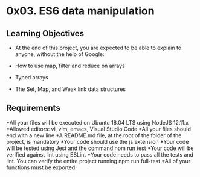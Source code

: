 # 0x03. ES6 data manipulation

## Learning Objectives
* At the end of this project, you are expected to be able to explain to anyone, without the help of Google:

* How to use map, filter and reduce on arrays
* Typed arrays
* The Set, Map, and Weak link data structures

## Requirements

*All your files will be executed on Ubuntu 18.04 LTS using NodeJS 12.11.x
*Allowed editors: vi, vim, emacs, Visual Studio Code
*All your files should end with a new line
*A README.md file, at the root of the folder of the project, is mandatory
*Your code should use the js extension
*Your code will be tested using Jest and the command npm run test
*Your code will be verified against lint using ESLint
*Your code needs to pass all the tests and lint. You can verify the entire project running npm run full-test
*All of your functions must be exported